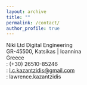 ```yaml
---
layout: archive
title: ""
permalink: /contact/
author_profile: true
---
```




<link rel="stylesheet" href="https://cdnjs.cloudflare.com/ajax/libs/font-awesome/4.7.0/css/font-awesome.min.css">
<link href="https://maxcdn.bootstrapcdn.com/bootstrap/4.0.0-beta.2/css/bootstrap.min.css" rel="stylesheet"/>
<div class="container">
  <div class="row">
    <div class="col">
     Niki Ltd Digital Engineering<br>
     GR-45500, Katsikas | Ioannina <br>
     Greece
    </div>
    <div class="col">
      <i class="fa fa-phone" style="font-size:18px;color:#48B6BB"></i> : (+30) 26510-85246<br>
     <i class="fa fa-envelope" style="font-size:17px;color:#48B6BB"></i> : <a href="mailto:l.c.kazantzidis@gmail.com">l.c.kazantzidis@gmail.com</a><br>
     <i class="fa fa-skype" style="font-size:18px;color:#48B6BB"></i> :  lawrence.kazantzidis
    </div>
  </div>
</div>


